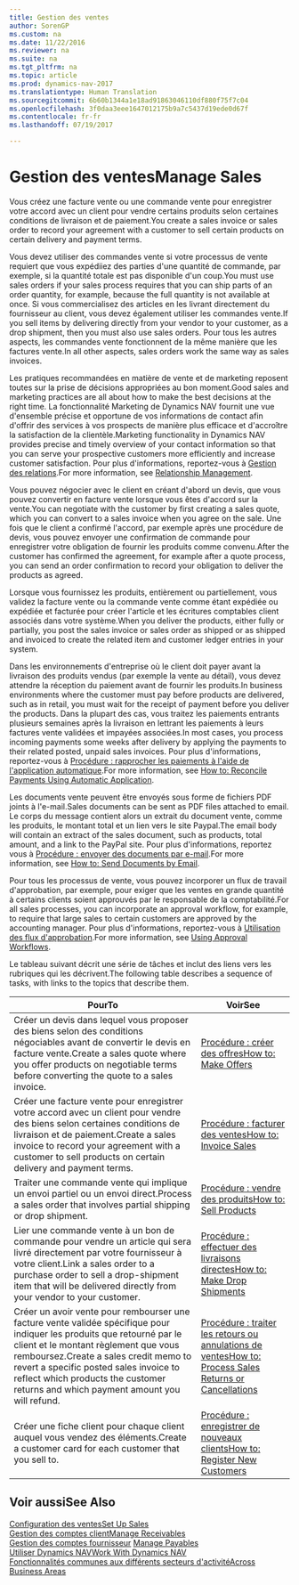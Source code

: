```yaml
---
title: Gestion des ventes
author: SorenGP
ms.custom: na
ms.date: 11/22/2016
ms.reviewer: na
ms.suite: na
ms.tgt_pltfrm: na
ms.topic: article
ms.prod: dynamics-nav-2017
ms.translationtype: Human Translation
ms.sourcegitcommit: 6b60b1344a1e18ad91863046110df880f75f7c04
ms.openlocfilehash: 3f0daa3eee1647012175b9a7c5437d19ede0d67f
ms.contentlocale: fr-fr
ms.lasthandoff: 07/19/2017

---
```


# <a name="manage-sales"></a><span data-ttu-id="538d1-102">Gestion des ventes</span><span class="sxs-lookup"><span data-stu-id="538d1-102">Manage Sales</span></span>
<span data-ttu-id="538d1-103">Vous créez une facture vente ou une commande vente pour enregistrer votre accord avec un client pour vendre certains produits selon certaines conditions de livraison et de paiement.</span><span class="sxs-lookup"><span data-stu-id="538d1-103">You create a sales invoice or sales order to record your agreement with a customer to sell certain products on certain delivery and payment terms.</span></span>

<span data-ttu-id="538d1-104">Vous devez utiliser des commandes vente si votre processus de vente requiert que vous expédiiez des parties d'une quantité de commande, par exemple, si la quantité totale est pas disponible d'un coup.</span><span class="sxs-lookup"><span data-stu-id="538d1-104">You must use sales orders if your sales process requires that you can ship parts of an order quantity, for example, because the full quantity is not available at once.</span></span> <span data-ttu-id="538d1-105">Si vous commercialisez des articles en les livrant directement du fournisseur au client, vous devez également utiliser les commandes vente.</span><span class="sxs-lookup"><span data-stu-id="538d1-105">If you sell items by delivering directly from your vendor to your customer, as a drop shipment, then you must also use sales orders.</span></span> <span data-ttu-id="538d1-106">Pour tous les autres aspects, les commandes vente fonctionnent de la même manière que les factures vente.</span><span class="sxs-lookup"><span data-stu-id="538d1-106">In all other aspects, sales orders work the same way as sales invoices.</span></span>  

<span data-ttu-id="538d1-107">Les pratiques recommandées en matière de vente et de marketing reposent toutes sur la prise de décisions appropriées au bon moment.</span><span class="sxs-lookup"><span data-stu-id="538d1-107">Good sales and marketing practices are all about how to make the best decisions at the right time.</span></span> <span data-ttu-id="538d1-108">La fonctionnalité Marketing de Dynamics NAV fournit une vue d'ensemble précise et opportune de vos informations de contact afin d'offrir des services à vos prospects de manière plus efficace et d'accroître la satisfaction de la clientèle.</span><span class="sxs-lookup"><span data-stu-id="538d1-108">Marketing functionality in Dynamics NAV provides precise and timely overview of your contact information so that you can serve your prospective customers more efficiently and increase customer satisfaction.</span></span> <span data-ttu-id="538d1-109">Pour plus d'informations, reportez-vous à [Gestion des relations](marketing-relationship-management.md).</span><span class="sxs-lookup"><span data-stu-id="538d1-109">For more information, see [Relationship Management](marketing-relationship-management.md).</span></span>

<span data-ttu-id="538d1-110">Vous pouvez négocier avec le client en créant d'abord un devis, que vous pouvez convertir en facture vente lorsque vous êtes d'accord sur la vente.</span><span class="sxs-lookup"><span data-stu-id="538d1-110">You can negotiate with the customer by first creating a sales quote, which you can convert to a sales invoice when you agree on the sale.</span></span> <span data-ttu-id="538d1-111">Une fois que le client a confirmé l'accord, par exemple après une procédure de devis, vous pouvez envoyer une confirmation de commande pour enregistrer votre obligation de fournir les produits comme convenu.</span><span class="sxs-lookup"><span data-stu-id="538d1-111">After the customer has confirmed the agreement, for example after a quote process, you can send an order confirmation to record your obligation to deliver the products as agreed.</span></span>

<span data-ttu-id="538d1-112">Lorsque vous fournissez les produits, entièrement ou partiellement, vous validez la facture vente ou la commande vente comme étant expédiée ou expédiée et facturée pour créer l'article et les écritures comptables client associés dans votre système.</span><span class="sxs-lookup"><span data-stu-id="538d1-112">When you deliver the products, either fully or partially, you post the sales invoice or sales order as shipped or as shipped and invoiced to create the related item and customer ledger entries in your system.</span></span>

<span data-ttu-id="538d1-113">Dans les environnements d'entreprise où le client doit payer avant la livraison des produits vendus (par exemple la vente au détail), vous devez attendre la réception du paiement avant de fournir les produits.</span><span class="sxs-lookup"><span data-stu-id="538d1-113">In business environments where the customer must pay before products are delivered, such as in retail, you must wait for the receipt of payment before you deliver the products.</span></span> <span data-ttu-id="538d1-114">Dans la plupart des cas, vous traitez les paiements entrants plusieurs semaines après la livraison en lettrant les paiements à leurs factures vente validées et impayées associées.</span><span class="sxs-lookup"><span data-stu-id="538d1-114">In most cases, you process incoming payments some weeks after delivery by applying the payments to their related posted, unpaid sales invoices.</span></span> <span data-ttu-id="538d1-115">Pour plus d'informations, reportez-vous à [Procédure : rapprocher les paiements à l'aide de l'application automatique](receivables-how-reconcile-payments-auto-application.md).</span><span class="sxs-lookup"><span data-stu-id="538d1-115">For more information, see [How to: Reconcile Payments Using Automatic Application](receivables-how-reconcile-payments-auto-application.md).</span></span>

<span data-ttu-id="538d1-116">Les documents vente peuvent être envoyés sous forme de fichiers PDF joints à l'e-mail.</span><span class="sxs-lookup"><span data-stu-id="538d1-116">Sales documents can be sent as PDF files attached to email.</span></span> <span data-ttu-id="538d1-117">Le corps du message contient alors un extrait du document vente, comme les produits, le montant total et un lien vers le site Paypal.</span><span class="sxs-lookup"><span data-stu-id="538d1-117">The email body will contain an extract of the sales document, such as products, total amount, and a link to the PayPal site.</span></span> <span data-ttu-id="538d1-118">Pour plus d'informations, reportez vous à [Procédure : envoyer des documents par e-mail](ui-how-send-documents-email.md).</span><span class="sxs-lookup"><span data-stu-id="538d1-118">For more information, see [How to: Send Documents by Email](ui-how-send-documents-email.md).</span></span>

<span data-ttu-id="538d1-119">Pour tous les processus de vente, vous pouvez incorporer un flux de travail d'approbation, par exemple, pour exiger que les ventes en grande quantité à certains clients soient approuvés par le responsable de la comptabilité.</span><span class="sxs-lookup"><span data-stu-id="538d1-119">For all sales processes, you can incorporate an approval workflow, for example, to require that large sales to certain customers are approved by the accounting manager.</span></span> <span data-ttu-id="538d1-120">Pour plus d'informations, reportez-vous à [Utilisation des flux d'approbation](across-how-use-approval-workflows.md).</span><span class="sxs-lookup"><span data-stu-id="538d1-120">For more information, see [Using Approval Workflows](across-how-use-approval-workflows.md).</span></span>

<span data-ttu-id="538d1-121">Le tableau suivant décrit une série de tâches et inclut des liens vers les rubriques qui les décrivent.</span><span class="sxs-lookup"><span data-stu-id="538d1-121">The following table describes a sequence of tasks, with links to the topics that describe them.</span></span>

|<span data-ttu-id="538d1-122">Pour</span><span class="sxs-lookup"><span data-stu-id="538d1-122">To</span></span> |<span data-ttu-id="538d1-123">Voir</span><span class="sxs-lookup"><span data-stu-id="538d1-123">See</span></span> |
|---|----|
|<span data-ttu-id="538d1-124">Créer un devis dans lequel vous proposer des biens selon des conditions négociables avant de convertir le devis en facture vente.</span><span class="sxs-lookup"><span data-stu-id="538d1-124">Create a sales quote where you offer products on negotiable terms before converting the quote to a sales invoice.</span></span>|[<span data-ttu-id="538d1-125">Procédure : créer des offres</span><span class="sxs-lookup"><span data-stu-id="538d1-125">How to: Make Offers</span></span>](sales-how-make-offers.md)|
|<span data-ttu-id="538d1-126">Créer une facture vente pour enregistrer votre accord avec un client pour vendre des biens selon certaines conditions de livraison et de paiement.</span><span class="sxs-lookup"><span data-stu-id="538d1-126">Create a sales invoice to record your agreement with a customer to sell products on certain delivery and payment terms.</span></span>|[<span data-ttu-id="538d1-127">Procédure : facturer des ventes</span><span class="sxs-lookup"><span data-stu-id="538d1-127">How to: Invoice Sales</span></span>](sales-how-invoice-sales.md)|
|<span data-ttu-id="538d1-128">Traiter une commande vente qui implique un envoi partiel ou un envoi direct.</span><span class="sxs-lookup"><span data-stu-id="538d1-128">Process a sales order that involves partial shipping or drop shipment.</span></span>|[<span data-ttu-id="538d1-129">Procédure : vendre des produits</span><span class="sxs-lookup"><span data-stu-id="538d1-129">How to: Sell Products</span></span>](sales-how-sell-products.md)|
|<span data-ttu-id="538d1-130">Lier une commande vente à un bon de commande pour vendre un article qui sera livré directement par votre fournisseur à votre client.</span><span class="sxs-lookup"><span data-stu-id="538d1-130">Link a sales order to a purchase order to sell a drop-shipment item that will be delivered directly from your vendor to your customer.</span></span>|[<span data-ttu-id="538d1-131">Procédure : effectuer des livraisons directes</span><span class="sxs-lookup"><span data-stu-id="538d1-131">How to: Make Drop Shipments</span></span>](sales-how-drop-shipment.md)|
|<span data-ttu-id="538d1-132">Créer un avoir vente pour rembourser une facture vente validée spécifique pour indiquer les produits que retourné par le client et le montant règlement que vous remboursez.</span><span class="sxs-lookup"><span data-stu-id="538d1-132">Create a sales credit memo to revert a specific posted sales invoice to reflect which products the customer returns and which payment amount you will refund.</span></span>|[<span data-ttu-id="538d1-133">Procédure : traiter les retours ou annulations de ventes</span><span class="sxs-lookup"><span data-stu-id="538d1-133">How to: Process Sales Returns or Cancellations</span></span>](sales-how-process-sales-returns-cancellations.md)|
|<span data-ttu-id="538d1-134">Créer une fiche client pour chaque client auquel vous vendez des éléments.</span><span class="sxs-lookup"><span data-stu-id="538d1-134">Create a customer card for each customer that you sell to.</span></span>|[<span data-ttu-id="538d1-135">Procédure : enregistrer de nouveaux clients</span><span class="sxs-lookup"><span data-stu-id="538d1-135">How to: Register New Customers</span></span>](sales-how-register-new-customers.md)|

## <a name="see-also"></a><span data-ttu-id="538d1-136">Voir aussi</span><span class="sxs-lookup"><span data-stu-id="538d1-136">See Also</span></span>  
[<span data-ttu-id="538d1-137">Configuration des ventes</span><span class="sxs-lookup"><span data-stu-id="538d1-137">Set Up Sales</span></span>](sales-setup-sales.md)  
[<span data-ttu-id="538d1-138">Gestion des comptes client</span><span class="sxs-lookup"><span data-stu-id="538d1-138">Manage Receivables</span></span>](receivables-manage-receivables.md)  
<span data-ttu-id="538d1-139">[Gestion des comptes fournisseur](payables-manage-payables.MD)    </span><span class="sxs-lookup"><span data-stu-id="538d1-139">[Manage Payables](payables-manage-payables.MD)    </span></span>  
[<span data-ttu-id="538d1-140">Utiliser Dynamics NAV</span><span class="sxs-lookup"><span data-stu-id="538d1-140">Work With Dynamics NAV</span></span>](ui-work-product.md)  
[<span data-ttu-id="538d1-141">Fonctionnalités communes aux différents secteurs d'activité</span><span class="sxs-lookup"><span data-stu-id="538d1-141">Across Business Areas</span></span>](ui-across-business-areas.md)

